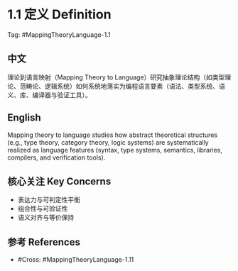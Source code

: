 # 1.1 定义 Definition

Tag: #MappingTheoryLanguage-1.1

## 中文

理论到语言映射（Mapping Theory to Language）研究抽象理论结构（如类型理论、范畴论、逻辑系统）如何系统地落实为编程语言要素（语法、类型系统、语义、库、编译器与验证工具）。

## English

Mapping theory to language studies how abstract theoretical structures (e.g., type theory, category theory, logic systems) are systematically realized as language features (syntax, type systems, semantics, libraries, compilers, and verification tools).

## 核心关注 Key Concerns

- 表达力与可判定性平衡
- 组合性与可验证性
- 语义对齐与等价保持

## 参考 References

- #Cross: #MappingTheoryLanguage-1.11
